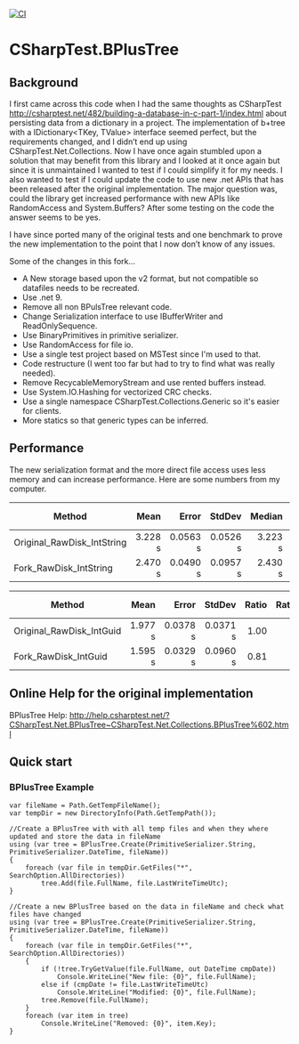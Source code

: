 [![CI](https://github.com/matoomx/CSharpTest.BPlusTree/actions/workflows/dotnet.yml/badge.svg)](https://github.com/matoomx/CSharpTest.BPlusTree/actions/workflows/dotnet.yml)

CSharpTest.BPlusTree
=======================

## Background ## 

I first came across this code when I had the same thoughts as CSharpTest http://csharptest.net/482/building-a-database-in-c-part-1/index.html about persisting data from a dictionary in a project. The implementation of b+tree with a IDictionary<TKey, TValue> interface seemed perfect, but the requirements changed, and I didn’t end up using CSharpTest.Net.Collections. Now I have once again stumbled upon a solution that may benefit from this library and I looked at it once again but since it is unmaintained I wanted to test if I could simplify it for my needs. I also wanted to test if I could update the code to use new .net APIs that has been released after the original implementation. The major question was, could the library get increased performance with new APIs like RandomAccess and System.Buffers? After some testing on the code the answer seems to be yes.

I have since ported many of the original tests and one benchmark to prove the new implementation to the point that I now don’t know of any issues.

Some of the changes in this fork...

* A New storage based upon the v2 format, but not compatible so datafiles needs to be recreated.
* Use .net 9.
* Remove all non BPulsTree relevant code.
* Change Serialization interface to use IBufferWriter and ReadOnlySequence.
* Use BinaryPrimitives in primitive serializer.
* Use RandomAccess for file io.
* Use a single test project based on MSTest since I'm used to that.
* Code restructure (I went too far but had to try to find what was really needed).
* Remove RecycableMemoryStream and use rented buffers instead.
* Use System.IO.Hashing for vectorized CRC checks.
* Use a single namespace CSharpTest.Collections.Generic so it's easier for clients.
* More statics so that generic types can be inferred.  

## Performance ##

The new serialization format and the more direct file access uses less memory and can increase performance. Here are some numbers from my computer.

| Method                     | Mean    | Error    | StdDev   | Median  | Ratio | RatioSD | Gen0        | Gen1       | Allocated  | Alloc Ratio |
|--------------------------- |--------:|---------:|---------:|--------:|------:|--------:|------------:|-----------:|-----------:|------------:|
| Original_RawDisk_IntString | 3.228 s | 0.0563 s | 0.0526 s | 3.223 s |  1.00 |    0.02 | 147000.0000 | 71000.0000 | 1179.57 MB |        1.00 |
| Fork_RawDisk_IntString     | 2.470 s | 0.0490 s | 0.0957 s | 2.430 s |  0.77 |    0.03 |  30000.0000 | 12000.0000 |  242.34 MB |        0.21 |

| Method                   | Mean    | Error    | StdDev   | Ratio | RatioSD | Gen0       | Gen1      | Allocated | Alloc Ratio |
|------------------------- |--------:|---------:|---------:|------:|--------:|-----------:|----------:|----------:|------------:|
| Original_RawDisk_IntGuid | 1.977 s | 0.0378 s | 0.0371 s |  1.00 |    0.03 | 20000.0000 | 6000.0000 | 166.69 MB |        1.00 |
| Fork_RawDisk_IntGuid     | 1.595 s | 0.0329 s | 0.0960 s |  0.81 |    0.05 |  4000.0000 | 1000.0000 |  34.52 MB |        0.21 |


## Online Help for the original implementation ##

BPlusTree Help: http://help.csharptest.net/?CSharpTest.Net.BPlusTree~CSharpTest.Net.Collections.BPlusTree%602.html

## Quick start ##


### BPlusTree Example ###
```
var fileName = Path.GetTempFileName();
var tempDir = new DirectoryInfo(Path.GetTempPath());

//Create a BPlusTree with with all temp files and when they where updated and store the data in fileName 
using (var tree = BPlusTree.Create(PrimitiveSerializer.String, PrimitiveSerializer.DateTime, fileName))
{
	foreach (var file in tempDir.GetFiles("*", SearchOption.AllDirectories))
		tree.Add(file.FullName, file.LastWriteTimeUtc);
}

//Create a new BPlusTree based on the data in fileName and check what files have changed
using (var tree = BPlusTree.Create(PrimitiveSerializer.String, PrimitiveSerializer.DateTime, fileName))
{
	foreach (var file in tempDir.GetFiles("*", SearchOption.AllDirectories))
	{
		if (!tree.TryGetValue(file.FullName, out DateTime cmpDate))
			Console.WriteLine("New file: {0}", file.FullName);
		else if (cmpDate != file.LastWriteTimeUtc)
			Console.WriteLine("Modified: {0}", file.FullName);
		tree.Remove(file.FullName);
	}
	foreach (var item in tree)
		Console.WriteLine("Removed: {0}", item.Key);
}
```
